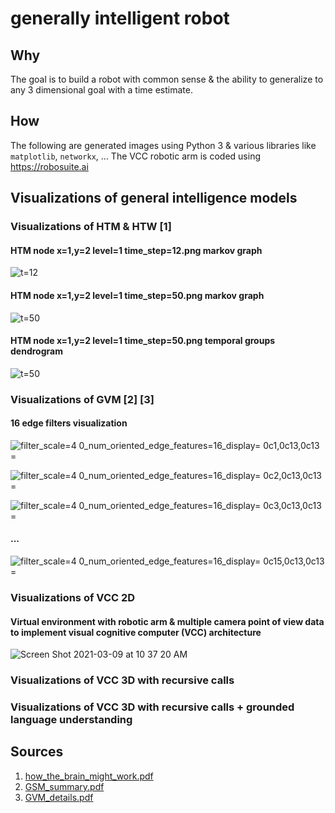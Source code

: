 # generally intelligent robot

## Why

The goal is to build a robot with common sense & the ability to generalize to any 3 dimensional goal with a time estimate.

## How 

The following are generated images using Python 3 & various libraries like `matplotlib`, `networkx`, ...
The VCC robotic arm is coded using https://robosuite.ai

## Visualizations of general intelligence models

### Visualizations of HTM & HTW [1]
#### HTM node x=1,y=2 level=1 time_step=12.png markov graph
![t=12](https://user-images.githubusercontent.com/2585159/110558995-098f3100-8109-11eb-860a-064a5c4e1b20.png)

#### HTM node x=1,y=2 level=1 time_step=50.png markov graph
![t=50](https://user-images.githubusercontent.com/2585159/110558970-009e5f80-8109-11eb-926f-e5eddc877877.png)

#### HTM node x=1,y=2 level=1 time_step=50.png temporal groups dendrogram 
![t=50](https://user-images.githubusercontent.com/2585159/110824737-f12e2c00-8258-11eb-937e-b0343d72f89a.png)

### Visualizations of GVM [2] [3]
#### 16 edge filters visualization
![filter_scale=4 0_num_oriented_edge_features=16_display= 0c1,0c13,0c13 =](https://user-images.githubusercontent.com/2585159/111102526-49478580-851a-11eb-8418-3280a7dc9f89.png)

![filter_scale=4 0_num_oriented_edge_features=16_display= 0c2,0c13,0c13 =](https://user-images.githubusercontent.com/2585159/111102534-51072a00-851a-11eb-989c-237519c479a3.png)

![filter_scale=4 0_num_oriented_edge_features=16_display= 0c3,0c13,0c13 =](https://user-images.githubusercontent.com/2585159/111102541-55cbde00-851a-11eb-92fa-ccaf942c4cd9.png)

#### ...

![filter_scale=4 0_num_oriented_edge_features=16_display= 0c15,0c13,0c13 =](https://user-images.githubusercontent.com/2585159/111102561-63816380-851a-11eb-8fb3-80735c3814d1.png)

### Visualizations of VCC 2D 
#### Virtual environment with robotic arm & multiple camera point of view data to implement visual cognitive computer (VCC) architecture

![Screen Shot 2021-03-09 at 10 37 20 AM](https://user-images.githubusercontent.com/2585159/110505148-7da6e600-80c3-11eb-822c-6ea18befdc6f.png)

### Visualizations of VCC 3D with recursive calls 

### Visualizations of VCC 3D with recursive calls + grounded language understanding

## Sources
1. [how_the_brain_might_work.pdf](https://github.com/quinnliu/machineLearning/files/6109977/how_the_brain_might_work.pdf)
2. [GSM_summary.pdf](https://github.com/quinnliu/machineLearning/files/6135249/GSM_summary.pdf)
3. [GVM_details.pdf](https://github.com/quinnliu/machineLearning/files/6184058/GVM_details.pdf)
